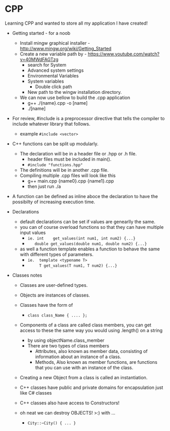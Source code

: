 # CPP
Learning CPP and wanted to store all my application I have created!

* Getting started - for a noob
    * Install mingw graphical installer - http://www.mingw.org/wiki/Getting_Started
    * Create a new variable path by - https://www.youtube.com/watch?v=40MWdFAGTzg
        * search for System
        * Advanced system settings
        * Environmental Variables
        * System variables
            * Double click path
        * New path to the wingw installation directory. 
    * We can now use bellow to build the .cpp application 
        * g++ ./{name}.cpp -o [name]
        * ./[name]
* For review, #include is a preprocessor directive that tells the compiler to include whatever library that follows.
    * example `#include <vector>`

* C++ functions can be split up modularly.
    * The declaration will be in a header file or .hpp or .h file.
        * header files must be included in main().
        * `#include "functions.hpp"`
    * The definitions will be in another .cpp file.
    * Compiling multiple .cpp files will look like this
        * g++ main.cpp {name0}.cpp {name1}.cpp
        * then just run ./a 
* A function can be defined as inline aboce the declaration to have the possibilty of increasing execution time.
* Declarations
    * default declarations can be set if values are genearlly the same.
    * you can of course overload functions so that they can have multiple input values
        * `ie. int    get_values(int num1, int num2) {...}`
        * `    double get_values(double num1, double num2) {...} `
    * as well a function template enables a function to behave the same with different types of parameters.
        * `ie.  template <typename T> `
        * `     T get_values(T num1, T num2) {...}`

* Classes notes
    * Classes are user-defined types.
    * Objects are instances of classes.
    * Classes have the form of
        * ` class class_Name { .... }; `
    * Components of a class are called class members, you can get access to these the same way you would using .length() on a string
        * by using objectName.class_member
        * There are two types of class members
            * Attributes, also known as member data, consisting of information about an instance of a class.
            * Methods, Also known as member functions, are functions that you can use with an instance of the class. 
    * Creating a new Object from a class is called an instantiation.
    * C++ classes have public and private domains for encapsulation just like C# classes
    * C++ classes also have access to Constructors!

    * oh neat we can destroy OBJECTS! >:) with ...
        * ` City::~City() { ... } `
    